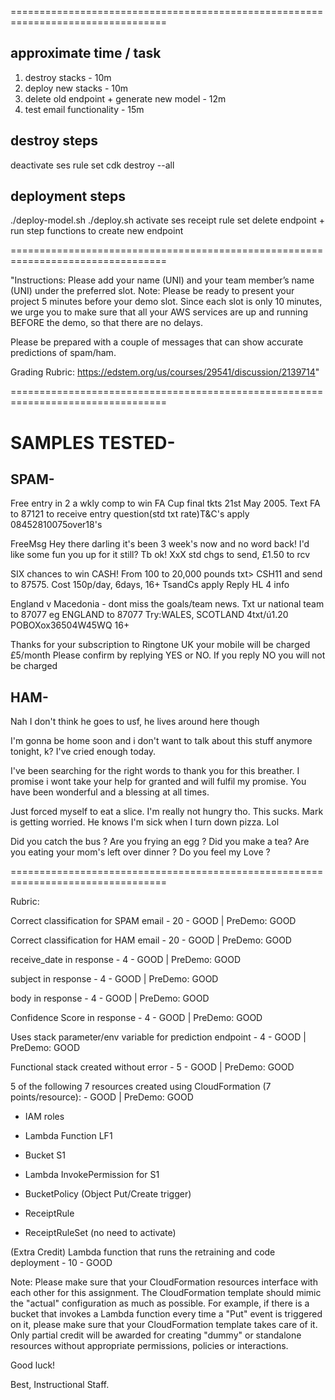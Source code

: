 

=================================================================================
## approximate time / task
1. destroy stacks - 10m
2. deploy new stacks - 10m
3. delete old endpoint + generate new model - 12m
4. test email functionality - 15m

## destroy steps
deactivate ses rule set
cdk destroy --all


## deployment steps
./deploy-model.sh
./deploy.sh
activate ses receipt rule set
delete endpoint + run step functions to create new endpoint

=================================================================================

"Instructions: Please add your name (UNI) and your team member’s name (UNI) under the preferred slot. 
Note: Please be ready to present your project 5 minutes before your demo slot.
Since each slot is only 10 minutes, we urge you to make sure that all your AWS services are up and running BEFORE the demo, so that there are no delays.

Please be prepared with a couple of messages that can show accurate predictions of spam/ham. 

Grading Rubric: https://edstem.org/us/courses/29541/discussion/2139714"														


=================================================================================
# SAMPLES TESTED-

## SPAM-
Free entry in 2 a wkly comp to win FA Cup final tkts 21st May 2005. Text FA to 87121 to receive entry question(std txt rate)T&C's apply 08452810075over18's

FreeMsg Hey there darling it's been 3 week's now and no word back! I'd like some fun you up for it still? Tb ok! XxX std chgs to send, £1.50 to rcv

SIX chances to win CASH! From 100 to 20,000 pounds txt> CSH11 and send to 87575. Cost 150p/day, 6days, 16+ TsandCs apply Reply HL 4 info

England v Macedonia - dont miss the goals/team news. Txt ur national team to 87077 eg ENGLAND to 87077 Try:WALES, SCOTLAND 4txt/ú1.20 POBOXox36504W45WQ 16+

Thanks for your subscription to Ringtone UK your mobile will be charged £5/month Please confirm by replying YES or NO. If you reply NO you will not be charged

## HAM-
Nah I don't think he goes to usf, he lives around here though

I'm gonna be home soon and i don't want to talk about this stuff anymore tonight, k? I've cried enough today.

I've been searching for the right words to thank you for this breather. I promise i wont take your help for granted and will fulfil my promise. You have been wonderful and a blessing at all times.

Just forced myself to eat a slice. I'm really not hungry tho. This sucks. Mark is getting worried. He knows I'm sick when I turn down pizza. Lol

Did you catch the bus ? Are you frying an egg ? Did you make a tea? Are you eating your mom's left over dinner ? Do you feel my Love ?

=================================================================================

Rubric:

Correct classification for SPAM email - 20 - GOOD | PreDemo: GOOD

Correct classification for HAM email - 20 - GOOD | PreDemo: GOOD

receive_date in response - 4 - GOOD | PreDemo: GOOD

subject in response - 4 - GOOD | PreDemo: GOOD

body in response - 4 - GOOD | PreDemo: GOOD

Confidence Score in response - 4 - GOOD | PreDemo: GOOD

Uses stack parameter/env variable for prediction endpoint - 4 - GOOD | PreDemo: GOOD

Functional stack created without error - 5 - GOOD | PreDemo: GOOD

5 of the following 7 resources created using CloudFormation (7 points/resource): - GOOD | PreDemo: GOOD

- IAM roles

- Lambda Function LF1

- Bucket S1

- Lambda InvokePermission for S1

- BucketPolicy (Object Put/Create trigger)

- ReceiptRule

- ReceiptRuleSet (no need to activate)

(Extra Credit) Lambda function that runs the retraining and code deployment - 10 - GOOD


Note: Please make sure that your CloudFormation resources interface with each other for this assignment. The CloudFormation template should mimic the "actual" configuration as much as possible. For example, if there is a bucket that invokes a Lambda function every time a "Put" event is triggered on it, please make sure that your CloudFormation template takes care of it. Only partial credit will be awarded for creating "dummy" or standalone resources without appropriate permissions, policies or interactions.

Good luck!

Best,
Instructional Staff.